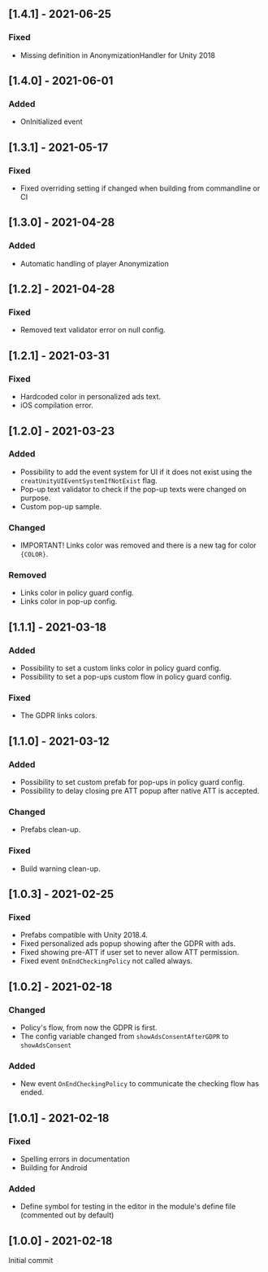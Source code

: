 ## [1.4.1] - 2021-06-25
### Fixed 
- Missing definition in AnonymizationHandler for Unity 2018


## [1.4.0] - 2021-06-01
### Added
- OnInitialized event


## [1.3.1] - 2021-05-17
### Fixed
- Fixed overriding setting if changed when building from commandline or CI


## [1.3.0] - 2021-04-28
### Added
- Automatic handling of player Anonymization


## [1.2.2] - 2021-04-28
### Fixed
- Removed text validator error on null config.


## [1.2.1] - 2021-03-31
### Fixed
- Hardcoded color in personalized ads text.
- iOS compilation error.


## [1.2.0] - 2021-03-23
### Added
- Possibility to add the event system for UI if it does not exist using the `creatUnityUIEventSystemIfNotExist` flag.
- Pop-up text validator to check if the pop-up texts were changed on purpose. 
- Custom pop-up sample.

### Changed
- IMPORTANT! Links color was removed and there is a new tag for color `{COLOR}`.

### Removed
- Links color in policy guard config.
- Links color in pop-up config.


## [1.1.1] - 2021-03-18
### Added
- Possibility to set a custom links color in policy guard config.
- Possibility to set a pop-ups custom flow in policy guard config.

### Fixed
- The GDPR links colors.


## [1.1.0] - 2021-03-12
### Added
- Possibility to set custom prefab for pop-ups in policy guard config.
- Possibility to delay closing pre ATT popup after native ATT is accepted.

### Changed
- Prefabs clean-up.

### Fixed
- Build warning clean-up.


## [1.0.3] - 2021-02-25
### Fixed
- Prefabs compatible with Unity 2018.4.
- Fixed personalized ads popup showing after the GDPR with ads.
- Fixed showing pre-ATT if user set to never allow ATT permission.
- Fixed event `OnEndCheckingPolicy` not called always.


## [1.0.2] - 2021-02-18
### Changed
- Policy's flow, from now the GDPR is first.
- The config variable changed from `showAdsConsentAfterGDPR` to `showAdsConsent`

### Added
- New event `OnEndCheckingPolicy` to communicate the checking flow has ended.


## [1.0.1] - 2021-02-18
### Fixed
- Spelling errors in documentation
- Building for Android

### Added
- Define symbol for testing in the editor in the module's define file (commented out by default)


## [1.0.0] - 2021-02-18
Initial commit